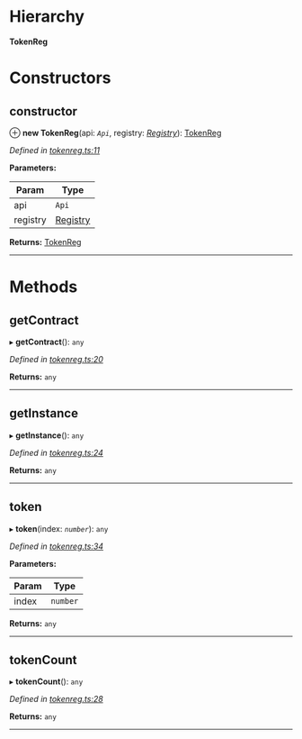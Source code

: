 

# Hierarchy

**TokenReg**

# Constructors

<a id="constructor"></a>

##  constructor

⊕ **new TokenReg**(api: *`Api`*, registry: *[Registry](_registry_.registry.md)*): [TokenReg](_tokenreg_.tokenreg.md)

*Defined in [tokenreg.ts:11](https://github.com/paritytech/js-libs/blob/0aad080/packages/contracts/src/tokenreg.ts#L11)*

**Parameters:**

| Param | Type |
| ------ | ------ |
| api | `Api` |
| registry | [Registry](_registry_.registry.md) |

**Returns:** [TokenReg](_tokenreg_.tokenreg.md)

___

# Methods

<a id="getcontract"></a>

##  getContract

▸ **getContract**(): `any`

*Defined in [tokenreg.ts:20](https://github.com/paritytech/js-libs/blob/0aad080/packages/contracts/src/tokenreg.ts#L20)*

**Returns:** `any`

___
<a id="getinstance"></a>

##  getInstance

▸ **getInstance**(): `any`

*Defined in [tokenreg.ts:24](https://github.com/paritytech/js-libs/blob/0aad080/packages/contracts/src/tokenreg.ts#L24)*

**Returns:** `any`

___
<a id="token"></a>

##  token

▸ **token**(index: *`number`*): `any`

*Defined in [tokenreg.ts:34](https://github.com/paritytech/js-libs/blob/0aad080/packages/contracts/src/tokenreg.ts#L34)*

**Parameters:**

| Param | Type |
| ------ | ------ |
| index | `number` |

**Returns:** `any`

___
<a id="tokencount"></a>

##  tokenCount

▸ **tokenCount**(): `any`

*Defined in [tokenreg.ts:28](https://github.com/paritytech/js-libs/blob/0aad080/packages/contracts/src/tokenreg.ts#L28)*

**Returns:** `any`

___

